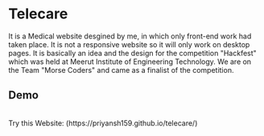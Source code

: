# Telecare
It is a Medical website desgined by me, in which only front-end work had taken place.
It is not a responsive website so it will only work on desktop pages.
It is basically an idea and the design for the competition "Hackfest" which was held at Meerut Institute of Engineering Technology.
We are on the Team "Morse Coders" and came as a finalist of the competition.

<h2>Demo</h2> <br>
Try this Website: (https://priyansh159.github.io/telecare/)
